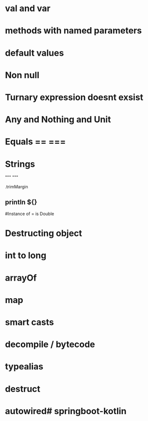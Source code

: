 # val and var

# methods with named parameters
# default values
# Non null
# Turnary expression doesnt exsist
# Any and Nothing and Unit
# Equals == ===
# Strings
"""
"""

.trimMargin

## println ${}

#Instance of = is Double

# Destructing object

# int to long


# arrayOf
# map

# smart casts
# decompile / bytecode
# typealias
# destruct
# autowired# springboot-kotlin
